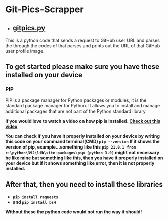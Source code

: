 # Git-Pics-Scrapper

- ## [gitpics.py](https://github.com/chryz-hub/py-projects/blob/master/all-python-codes/git-pics-scrapper/gitpics.py)
This is a python code that sends a request to GitHub user URL and parses the through the codes of that parses and prints out the URL of that GitHub user profile image.

## To get started please make sure you have these installed on your device

### PIP
PIP is a package manager for Python packages or modules, it is the standard package manager for Python. It allows you to install and manage additional packages that are not part of the Python standard library.

<b> If you would love to watch a video on how pip is installed. [Check out this video](https://www.youtube.com/watch?v=Ko9b_vC6XY0)

You can check if you have it properly installed on your device by writing this code on your command terminal(CMD) `pip --version` If it shows the version of pip, example...something like this `pip 21.0.1 from c:\python\392\lib\site-packages\pip (python 3.9)` might not necessary be like mine but something like this, then
you have it properly installed on your device but if it shows something like error, then it is not properly installed.

## After that, then you need to install these libraries
- `pip install requests`
- and `pip install bs4`

Without these the python code would not run the way it should!
